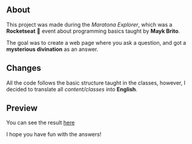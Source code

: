 ## About

This project was made during the *Maratona Explorer*, which was a **Rocketseat** 🚀 event about programming basics taught by **Mayk Brito**.

The goal was to create a web page where you ask a question, and got a **mysterious divination** as an answer.

## Changes

All the code follows the basic structure taught in the classes, however, I decided to translate all *content/classes* into **English**.

## Preview

You can see the result [here](https://notmundt.github.io/explorer-marathon/)

I hope you have fun with the answers!
